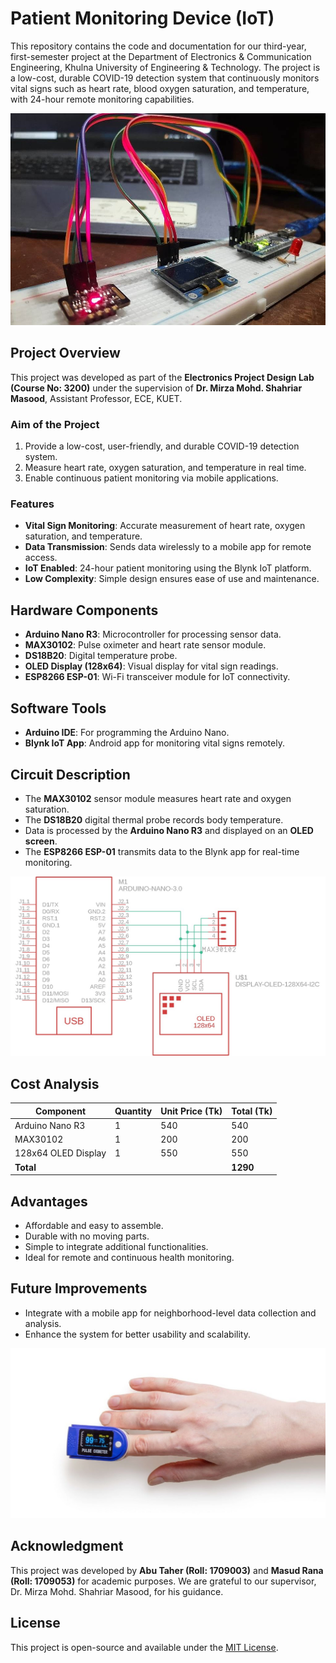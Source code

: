 

# Patient Monitoring Device (IoT)

This repository contains the code and documentation for our third-year, first-semester project at the Department of Electronics & Communication Engineering, Khulna University of Engineering & Technology. The project is a low-cost, durable COVID-19 detection system that continuously monitors vital signs such as heart rate, blood oxygen saturation, and temperature, with 24-hour remote monitoring capabilities.

<div align="center">
  <img src="Images/patient_monitoring_device.jpg" alt="Project Setup" width="650">
</div>

## Project Overview

This project was developed as part of the **Electronics Project Design Lab (Course No: 3200)** under the supervision of **Dr. Mirza Mohd. Shahriar Masood**, Assistant Professor, ECE, KUET.

### Aim of the Project
1. Provide a low-cost, user-friendly, and durable COVID-19 detection system.
2. Measure heart rate, oxygen saturation, and temperature in real time.
3. Enable continuous patient monitoring via mobile applications.

### Features
- **Vital Sign Monitoring**: Accurate measurement of heart rate, oxygen saturation, and temperature.
- **Data Transmission**: Sends data wirelessly to a mobile app for remote access.
- **IoT Enabled**: 24-hour patient monitoring using the Blynk IoT platform.
- **Low Complexity**: Simple design ensures ease of use and maintenance.

## Hardware Components
- **Arduino Nano R3**: Microcontroller for processing sensor data.
- **MAX30102**: Pulse oximeter and heart rate sensor module.
- **DS18B20**: Digital temperature probe.
- **OLED Display (128x64)**: Visual display for vital sign readings.
- **ESP8266 ESP-01**: Wi-Fi transceiver module for IoT connectivity.

## Software Tools
- **Arduino IDE**: For programming the Arduino Nano.
- **Blynk IoT App**: Android app for monitoring vital signs remotely.

## Circuit Description
- The **MAX30102** sensor module measures heart rate and oxygen saturation.
- The **DS18B20** digital thermal probe records body temperature.
- Data is processed by the **Arduino Nano R3** and displayed on an **OLED screen**.
- The **ESP8266 ESP-01** transmits data to the Blynk app for real-time monitoring.
<div align="center">
  <img src="Images/circuit diagram.png" alt="Project Setup" width="650">
</div>

## Cost Analysis
| Component            | Quantity | Unit Price (Tk) | Total (Tk) |
|----------------------|----------|-----------------|------------|
| Arduino Nano R3      | 1        | 540             | 540        |
| MAX30102             | 1        | 200             | 200        |
| 128x64 OLED Display  | 1        | 550             | 550        |
| **Total**            |          |                 | **1290**   |

## Advantages
- Affordable and easy to assemble.
- Durable with no moving parts.
- Simple to integrate additional functionalities.
- Ideal for remote and continuous health monitoring.

## Future Improvements
- Integrate with a mobile app for neighborhood-level data collection and analysis.
- Enhance the system for better usability and scalability.

<div align="center">
  <img src="Images/patient_monitoring_device_2.jpg" alt="Project Setup" width="650">
</div>

## Acknowledgment
This project was developed by **Abu Taher (Roll: 1709003)** and **Masud Rana (Roll: 1709053)** for academic purposes. We are grateful to our supervisor, Dr. Mirza Mohd. Shahriar Masood, for his guidance.

## License
This project is open-source and available under the [MIT License](LICENSE).
